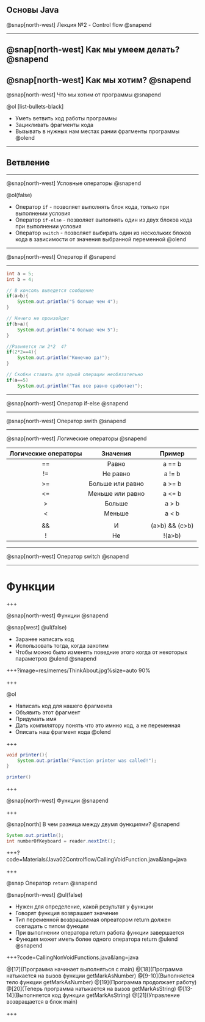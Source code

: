 
## Основы Java


@snap[north-west]
Лекция №2 - Control flow
@snapend

---
@snap[north-west]
Как мы умеем делать?
@snapend
---
@snap[north-west]
Как мы хотим? 
@snapend
---

@snap[north-west]
Что мы хотим от программы
@snapend

@ol [list-bullets-black]
- Уметь ветвить ход работы программы
- Зацикливать фрагменты кода
- Вызывать в нужных нам местах рании фрагменты программы
@olend
---

## Ветвление 

---
@snap[north-west]
Условные операторы
@snapend

@ol(false)
- Оператор `if` - позволяет выполнять блок кода, только при выполнении условия
- Оператор `if-else` - позволяет выполнять один из двух блоков кода при выполнении условия
- Оператор  `switch` - позволяет выбирать один из нескольких блоков кода в зависимости от значения выбранной переменной
@olend

---

@snap[north-west]
Оператор if
@snapend


---

```Java
int a = 5;
int b = 4;

// В консоль выведется сообщение
if(a>b){
	System.out.println("5 больше чем 4");
}

// Ничего не произойдет
if(b>a){
	System.out.println("4 больше чем 5");
}

//Равняется ли 2*2  4?
if(2*2==4){
	System.out.println("Конечно да!");
}

// Скобки ставить для одной операции необязательно
if(a==5)
	System.out.println("Так все равно сработает");

```

---
@snap[north-west]
Оператор if-else
@snapend

---
@snap[north-west]
Оператор swith
@snapend

---
@snap[north-west]
Логические операторы
@snapend


| Логические операторы |     Значения     |      Пример     |
|:--------------------:|:----------------:|:---------------:|
|          ==          |       Равно      |      a == b     |
|          !=          |     Не равно     |      a != b     |
|          >=          | Больше или равно |      a >= b     |
|          <=          | Меньше или равно |      a <= b     |
|           >          |      Больше      |      a > b      |
|           <          |      Меньше      |      a < b      |
|          ||          |        Или       |  (a>b) || (c<d) |
|          &&          |         И        | (a>b) && (c>b)  |
|           !          |        Не        |      !(a>b)     |

---
@snap[north-west]
Оператор switch
@snapend

---
# Функции

+++

@snap[north-west]
Функции
@snapend


@snap[west]
@ul(false)
- Заранее написать код
- Использовать тогда, когда захотим
- Чтобы можно было изменять поведние этого когда от некоторых параметров
@ulend
@snapend

+++?image=res/memes/ThinkAbout.jpg%size=auto 90%


+++ 

@ol
- Написать код для нашего фрагмента
- Объявить этот фрагмент
- Придумать имя
- Дать компилятору понять что это имнно код, а не переменная
- Описать наш фрагмент кода
@olend

+++

```Java
void printer(){
	System.out.println("Function printer was called!");
}

printer()
```

+++

@snap[north-west]
Функции
@snapend

+++

@snap[north]
В чем разница между двумя функциями?
@snapend

```Java
System.out.println();
int numberOfKeyboard = reader.nextInt();
```

+++?code=Materials/Java02Controlflow/CallingVoidFunction.java&lang=java

+++

@snap
Оператор `return`
@snapend

@snap[north-west]
@ul(false)
- Нужен для определение, какой результат у функции
- Говорят функция возврашает значение
- Тип переменной возврашаемая опреатором return должен совпадать с типом функции
- При выполнении оператора return работа функции завершается
- Функция может иметь более одного оператора return 
@ulend
@snapend

+++?code=CallingNonVoidFunctions.java&lang=java

@[17](Программа начинает выполняться c main)
@[18](Программа натыкается на вызов функции getMarkAsNumber)
@[9-10](Выполняется тело функции getMarkAsNumber)
@[19](Программа продолжает работу)
@[20](Теперь программа натыкается на вызов getMarkAsString)
@[13-14](Выполняется код функции getMarkAsString)
@[21](Управление возвращается в блок main)
 
+++
